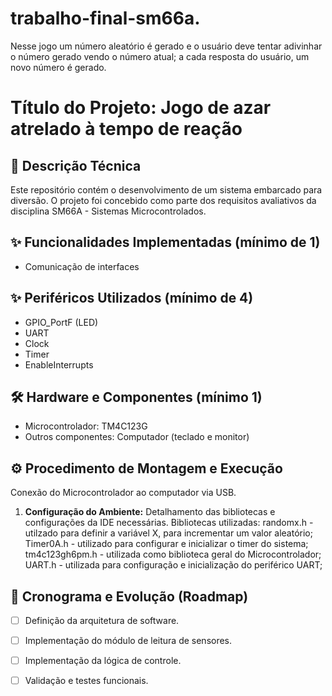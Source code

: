 # trabalho-final-sm66a.
Nesse jogo um número aleatório é gerado e o usuário deve tentar adivinhar o número gerado vendo o número atual; a cada resposta do usuário, um novo número é gerado.
# Título do Projeto: Jogo de azar atrelado à tempo de reação 

## 📝 Descrição Técnica

Este repositório contém o desenvolvimento de um sistema embarcado para diversão. O projeto foi concebido como parte dos requisitos avaliativos da disciplina SM66A - Sistemas Microcontrolados.

## ✨ Funcionalidades Implementadas (mínimo de 1)

- Comunicação de interfaces

## ✨ Periféricos Utilizados (mínimo de 4)

- GPIO_PortF (LED)
- UART
- Clock
- Timer
- EnableInterrupts


## 🛠️ Hardware e Componentes (mínimo 1)

* Microcontrolador: TM4C123G
* Outros componentes: Computador (teclado e monitor)

## ⚙️ Procedimento de Montagem e Execução

Conexão do Microcontrolador ao computador via USB.

1.  **Configuração do Ambiente:** Detalhamento das bibliotecas e configurações da IDE necessárias.
Bibliotecas utilizadas:
randomx.h - utilzado para definir a variável X, para incrementar um valor aleatório;
Timer0A.h - utilizado para configurar e inicializar o timer do sistema;
tm4c123gh6pm.h - utilizada como biblioteca geral do Microcontrolador;
UART.h - utilizada para configuração e inicialização do periférico UART;


## 🚀 Cronograma e Evolução (Roadmap)

- [ ] Definição da arquitetura de software.
- [ ] Implementação do módulo de leitura de sensores.
- [ ] Implementação da lógica de controle.
- [ ] Validação e testes funcionais.

